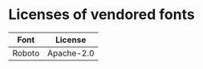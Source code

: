 Licenses of vendored fonts
==========================

| Font                   | License    |
| ---------------------- | ---------- |
| Roboto                 | Apache-2.0 |

